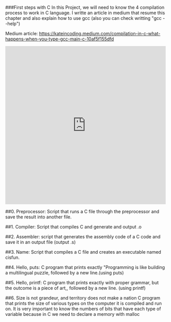 ###First steps with C
In this Project, we will need to know the 4 compilation process to work in C language. I writte an article in medium that resume this chapter and also explain how to use gcc (also you can check writting "gcc --help")

Medium article: https://kateincoding.medium.com/compilation-in-c-what-happens-when-you-type-gcc-main-c-10af5f155dfd
<iframe src="https://www.linkedin.com/embed/feed/update/urn:li:share:6762891672037810176" height="496" width="504" frameborder="0" allowfullscreen="" title="Embedded post"></iframe>

##0. Preprocessor:
Script that runs a C file through the preprocessor and save the result into another file.

##1. Compiler:
Script that compiles C and generate and output .o

##2. Assembler:
script that generates the assembly code of a C code and save it in an output file (output .s)

##3. Name:
Script that compiles a C file and creates an executable named cisfun.

##4. Hello, puts:
C program that prints exactly "Programming is like building a multilingual puzzle, followed by a new line.(using puts)

##5. Hello, printf:
C program that prints exactly with proper grammar, but the outcome is a piece of art,, followed by a new line. (using printf)

##6. Size is not grandeur, and territory does not make a nation
C program that prints the size of various types on the computer it is compiled and run on.
It is very important to know the numbers of bits that have each type of variable because in C we need to declare a memory with malloc
